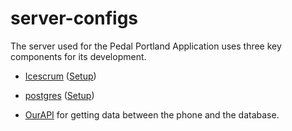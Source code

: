 server-configs
==============

The server used for the Pedal Portland Application uses three key components for its development.

* [Icescrum](http://www.icescrum.org/en/) ([Setup](./IcescrumInstall.md))

* [postgres](http://www.postgresql.org) ([Setup](PostgresInstall.md))

* [OurAPI](https://github.com/PedalPortland/api) for getting data between the phone and the database.



